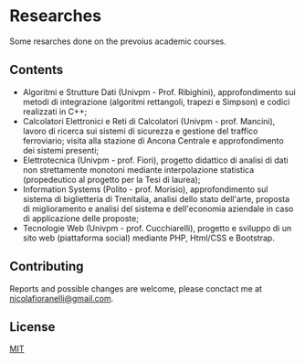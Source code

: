 # Researches
Some resarches done on the prevoius academic courses.


## Contents
* Algoritmi e Strutture Dati (Univpm - Prof. Ribighini), approfondimento sui metodi di integrazione (algoritmi rettangoli, trapezi e Simpson) e codici realizzati in C++;
* Calcolatori Elettronici e Reti di Calcolatori (Univpm - prof. Mancini), lavoro di ricerca sui sistemi di sicurezza e gestione del traffico ferroviario; visita alla stazione di Ancona Centrale e approfondimento dei sistemi presenti;
* Elettrotecnica (Univpm - prof. Fiori), progetto didattico di analisi di dati non strettamente monotoni mediante interpolazione statistica (propedeutico al progetto per la Tesi di laurea);
* Information Systems (Polito - prof. Morisio), approfondimento sul sistema di biglietteria di Trenitalia, analisi dello stato dell'arte, proposta di miglioramento e analisi del sistema e dell'economia aziendale in caso di applicazione delle proposte;
* Tecnologie Web (Univpm - prof. Cucchiarelli), progetto e sviluppo di un sito web (piattaforma social) mediante PHP, Html/CSS e Bootstrap.

## Contributing
Reports and possible changes are welcome, please conctact me at nicolafioranelli@gmail.com.


## License
[MIT](https://choosealicense.com/licenses/mit/)
